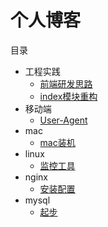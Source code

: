 # 个人博客

目录

* 工程实践
    - [前端研发思路](engineering/front-end-dev.md)
    - [index模块重构](engineering/index-rebuild.md)
* 移动端
    - [User-Agent](mobile/ua.md)
* mac
    - [mac装机](mac/index.md)
* linux
    - [监控工具](linux/monitor.md)
* nginx
    - [安装配置](nginx/config.md)
* mysql
    - [起步](mysql/start.md)
